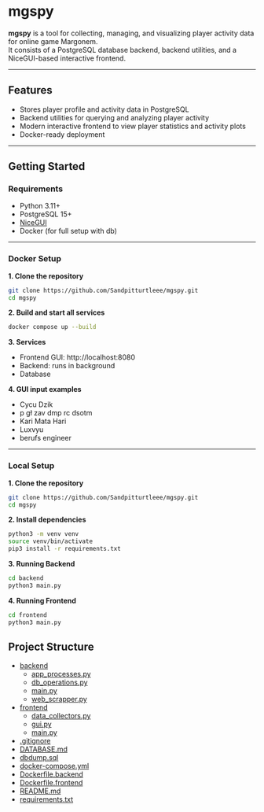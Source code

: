 # mgspy

**mgspy** is a tool for collecting, managing, and visualizing player activity data for online game Margonem.  
It consists of a PostgreSQL database backend, backend utilities, and a NiceGUI-based interactive frontend.

---

## Features

- Stores player profile and activity data in PostgreSQL
- Backend utilities for querying and analyzing player activity
- Modern interactive frontend to view player statistics and activity plots
- Docker-ready deployment
---

## Getting Started

### Requirements

- Python 3.11+
- PostgreSQL 15+
- [NiceGUI](https://nicegui.io/)
- Docker (for full setup with db)

---
### Docker Setup

**1. Clone the repository**
```bash
git clone https://github.com/Sandpitturtleee/mgspy.git
cd mgspy
```
**2.  Build and start all services**
```bash
docker compose up --build
```
**3. Services**

- Frontend GUI: http://localhost:8080 
- Backend: runs in background
- Database

**4. GUI input examples**
- Cycu Dzik
- p gł zav dmp rc dsotm
- Kari Mata Hari
- Luxvyu
- berufs engineer
---
### Local Setup

**1. Clone the repository**
```bash
git clone https://github.com/Sandpitturtleee/mgspy.git
cd mgspy
```
**2. Install dependencies**
```bash
python3 -m venv venv
source venv/bin/activate
pip3 install -r requirements.txt
```
**3. Running Backend**
```bash
cd backend
python3 main.py
```
**4. Running Frontend**
```bash
cd frontend
python3 main.py
```

## Project Structure
 * [backend](./backend)
   * [app_processes.py](./backend/app_processes.py)
   * [db_operations.py](./backend/db_operations.py)
   * [main.py](./backend/main.py)
   * [web_scrapper.py](./backend/web_scrapper.py)
 * [frontend](./frontend)
   * [data_collectors.py](./frontend/data_collectors.py)
   * [gui.py](./frontend/gui.py)
   * [main.py](./frontend/main.py)
 * [.gitignore](./.gitignore)
 * [DATABASE.md](./DATABASE.md)
 * [dbdump.sql](./dbdump.sql)
 * [docker-compose.yml](./docker-compose.yml)
 * [Dockerfile.backend](./Dockerfile.backend)
 * [Dockerfile.frontend](./Dockerfile.frontend)
 * [README.md](./README.md)
 * [requirements.txt](./requirements.txt)
